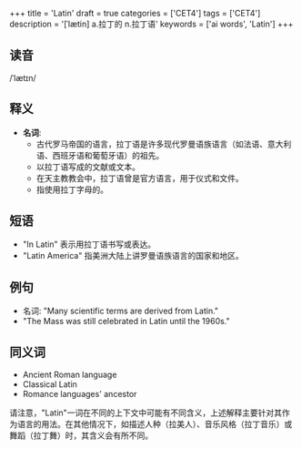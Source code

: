 +++
title = 'Latin'
draft = true
categories = ['CET4']
tags = ['CET4']
description = '[ˈlætin] a.拉丁的 n.拉丁语'
keywords = ['ai words', 'Latin']
+++

## 读音
/ˈlætɪn/

## 释义
- **名词**:
   - 古代罗马帝国的语言，拉丁语是许多现代罗曼语族语言（如法语、意大利语、西班牙语和葡萄牙语）的祖先。
   - 以拉丁语写成的文献或文本。
   - 在天主教教会中，拉丁语曾是官方语言，用于仪式和文件。
   - 指使用拉丁字母的。

## 短语
- "In Latin" 表示用拉丁语书写或表达。
- "Latin America" 指美洲大陆上讲罗曼语族语言的国家和地区。

## 例句
- 名词: "Many scientific terms are derived from Latin."
- "The Mass was still celebrated in Latin until the 1960s."

## 同义词
- Ancient Roman language
- Classical Latin
- Romance languages' ancestor

请注意，"Latin"一词在不同的上下文中可能有不同含义，上述解释主要针对其作为语言的用法。在其他情况下，如描述人种（拉美人）、音乐风格（拉丁音乐）或舞蹈（拉丁舞）时，其含义会有所不同。
